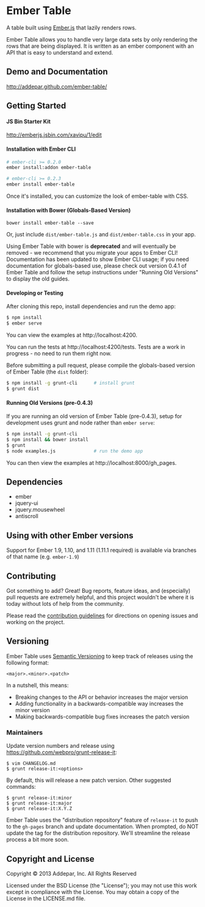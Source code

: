 # Ember Table

A table built using [Ember.js](http://emberjs.com/) that lazily renders rows.

Ember Table allows you to handle very large data sets by only rendering the
rows that are being displayed. It is written as an ember component with an API
that is easy to understand and extend.


## Demo and Documentation
http://addepar.github.com/ember-table/


## Getting Started

#### JS Bin Starter Kit

http://emberjs.jsbin.com/xavipu/1/edit

#### Installation with Ember CLI

```bash
# ember-cli >= 0.2.0
ember install:addon ember-table

# ember-cli >= 0.2.3
ember install ember-table
```

Once it's installed, you can customize the look of ember-table with CSS.

#### Installation with Bower (Globals-Based Version)

`bower install ember-table --save`

Or, just include `dist/ember-table.js` and `dist/ember-table.css` in your app.

Using Ember Table with bower is **deprecated** and will eventually be removed -
we recommend that you migrate your apps to Ember CLI! Documentation has been
updated to show Ember CLI usage; if you need documentation for globals-based
use, please check out version 0.4.1 of Ember Table and follow the setup
instructions under "Running Old Versions" to display the old guides.

#### Developing or Testing

After cloning this repo, install dependencies and run the demo app:

```bash
$ npm install
$ ember serve
```

You can view the examples at http://localhost:4200.

You can run the tests at http://localhost:4200/tests. Tests are a work in
progress - no need to run them right now.

Before submitting a pull request, please compile the globals-based version of
Ember Table (the `dist` folder):

```bash
$ npm install -g grunt-cli      # install grunt
$ grunt dist
```

#### Running Old Versions (pre-0.4.3)

If you are running an old version of Ember Table (pre-0.4.3), setup for
development uses grunt and node rather than `ember serve`:

```bash
$ npm install -g grunt-cli
$ npm install && bower install
$ grunt
$ node examples.js              # run the demo app
```

You can then view the examples at http://localhost:8000/gh_pages.

## Dependencies
* ember
* jquery-ui
* jquery.mousewheel
* antiscroll

## Using with other Ember versions

Support for Ember 1.9, 1.10, and 1.11 (1.11.1 required) is available via
branches of that name (e.g. `ember-1.9`)

## Contributing

Got something to add? Great! Bug reports, feature ideas, and (especially) pull
requests are extremely helpful, and this project wouldn't be where it is today
without lots of help from the community.

Please read the [contribution guidelines](CONTRIBUTING.md) for directions on
opening issues and working on the project.


## Versioning

Ember Table uses [Semantic Versioning](http://semver.org) to keep track of
releases using the following format:

`<major>.<minor>.<patch>`

In a nutshell, this means:
* Breaking changes to the API or behavior increases the major version
* Adding functionality in a backwards-compatible way increases the minor version
* Making backwards-compatible bug fixes increases the patch version


### Maintainers
Update version numbers and release using https://github.com/webpro/grunt-release-it:

```
$ vim CHANGELOG.md
$ grunt release-it:<options>
```

By default, this will release a new patch version. Other suggested commands:

```
$ grunt release-it:minor
$ grunt release-it:major
$ grunt release-it:X.Y.Z
```

Ember Table uses the "distribution repository" feature of `release-it` to push to
the `gh-pages` branch and update documentation. When prompted, do NOT update the
tag for the distribution repository. We'll streamline the release process a bit
more soon.


## Copyright and License
Copyright © 2013 Addepar, Inc. All Rights Reserved

Licensed under the BSD License (the "License"); you may not use this work
except in compliance with the License. You may obtain a copy of the License in
the LICENSE.md file.

